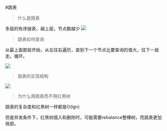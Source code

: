 #跳表
> 什么是跳表

多层的有序链表，越上层，节点数越少
![](https://gitee.com/super-jimwang/img/raw/master/img/20210306215440.png)

> 跳表如何查询

从最上面那层开始，从左往右遍历，直到下一个节点比要查询的值大，往下一层走。循环。

![](https://gitee.com/super-jimwang/img/raw/master/img/20210306215532.png)

> 跳表的实现结构

![](https://gitee.com/super-jimwang/img/raw/master/img/20210306215550.png)

> 为什么用跳表而不用红黑树

跳表的复杂度和红黑树一样都是O(lgn)

但是并发条件下，红黑树插入和删除时，可能需要rebalance整棵树，而跳表更加局部。

